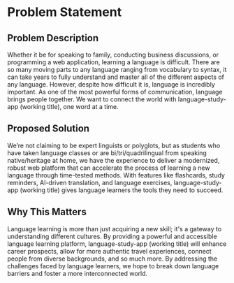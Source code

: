 # Problem Statement

## Problem Description

Whether it be for speaking to family, conducting business discussions, or programming a web application, learning a language is difficult. There are so many moving parts to any language ranging from vocabulary to syntax, it can take years to fully understand and master all of the different aspects of any language. However, despite how difficult it is, language is incredibly important. As one of the most powerful forms of communication, language brings people together. We want to connect the world with language-study-app (working title), one word at a time.

## Proposed Solution

We’re not claiming to be expert linguists or polyglots, but as students who have taken language classes or are bi/tri/quadrilingual from speaking native/heritage at home, we have the experience to deliver a modernized, robust web platform that can accelerate the process of learning a new language through time-tested methods. With features like flashcards, study reminders, AI-driven translation, and language exercises, language-study-app (working title) gives language learners the tools they need to succeed.


## Why This Matters

Language learning is more than just acquiring a new skill; it's a gateway to understanding different cultures. By providing a powerful and accessible language learning platform, language-study-app (working title) will enhance career prospects, allow for more authentic travel experiences, connect people from diverse backgrounds, and so much more. By addressing the challenges faced by language learners, we hope to break down language barriers and foster a more interconnected world.
